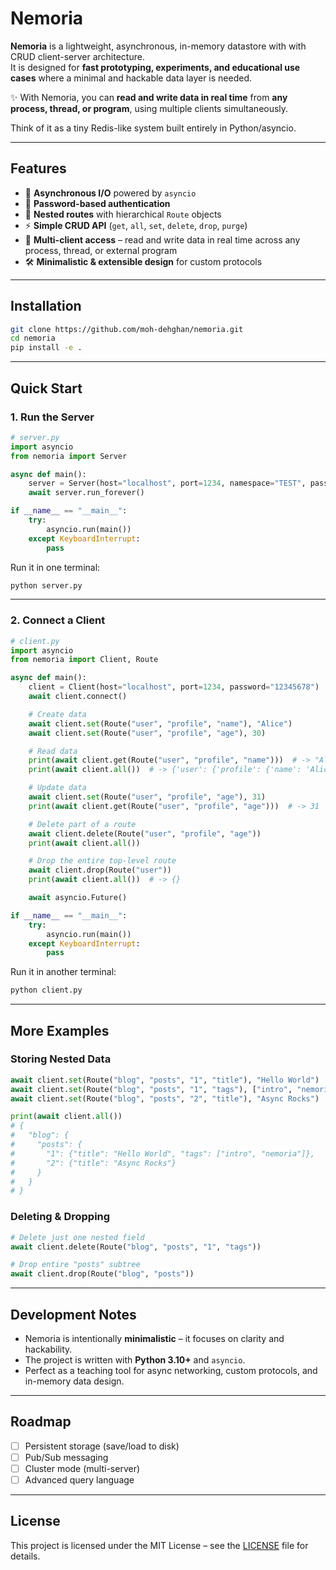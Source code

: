 # Nemoria

**Nemoria** is a lightweight, asynchronous, in-memory datastore with with CRUD client-server architecture.  
It is designed for **fast prototyping, experiments, and educational use cases** where a minimal and hackable data layer is needed.  

✨ With Nemoria, you can **read and write data in real time** from **any process, thread, or program**, using multiple clients simultaneously.

Think of it as a tiny Redis-like system built entirely in Python/asyncio.

---

## Features

- 🚀 **Asynchronous I/O** powered by `asyncio`
- 🔑 **Password-based authentication**
- 🧩 **Nested routes** with hierarchical `Route` objects
- ⚡ **Simple CRUD API** (`get`, `all`, `set`, `delete`, `drop`, `purge`)
- 🔄 **Multi-client access** – read and write data in real time across any process, thread, or external program
- 🛠 **Minimalistic & extensible design** for custom protocols

---

## Installation

```bash
git clone https://github.com/moh-dehghan/nemoria.git
cd nemoria
pip install -e .
```

---

## Quick Start

### 1. Run the Server

```python
# server.py
import asyncio
from nemoria import Server

async def main():
    server = Server(host="localhost", port=1234, namespace="TEST", password="12345678")
    await server.run_forever()

if __name__ == "__main__":
    try:
        asyncio.run(main())
    except KeyboardInterrupt:
        pass
```

Run it in one terminal:

```bash
python server.py
```

---

### 2. Connect a Client

```python
# client.py
import asyncio
from nemoria import Client, Route

async def main():
    client = Client(host="localhost", port=1234, password="12345678")
    await client.connect()

    # Create data
    await client.set(Route("user", "profile", "name"), "Alice")
    await client.set(Route("user", "profile", "age"), 30)

    # Read data
    print(await client.get(Route("user", "profile", "name")))  # -> "Alice"
    print(await client.all())  # -> {'user': {'profile': {'name': 'Alice', 'age': 30}}}

    # Update data
    await client.set(Route("user", "profile", "age"), 31)
    print(await client.get(Route("user", "profile", "age")))  # -> 31

    # Delete part of a route
    await client.delete(Route("user", "profile", "age"))
    print(await client.all())

    # Drop the entire top-level route
    await client.drop(Route("user"))
    print(await client.all())  # -> {}

    await asyncio.Future()

if __name__ == "__main__":
    try:
        asyncio.run(main())
    except KeyboardInterrupt:
        pass
```

Run it in another terminal:

```bash
python client.py
```

---

## More Examples

### Storing Nested Data

```python
await client.set(Route("blog", "posts", "1", "title"), "Hello World")
await client.set(Route("blog", "posts", "1", "tags"), ["intro", "nemoria"])
await client.set(Route("blog", "posts", "2", "title"), "Async Rocks")

print(await client.all())
# {
#   "blog": {
#     "posts": {
#       "1": {"title": "Hello World", "tags": ["intro", "nemoria"]},
#       "2": {"title": "Async Rocks"}
#     }
#   }
# }
```

### Deleting & Dropping

```python
# Delete just one nested field
await client.delete(Route("blog", "posts", "1", "tags"))

# Drop entire "posts" subtree
await client.drop(Route("blog", "posts"))
```

---

## Development Notes

- Nemoria is intentionally **minimalistic** – it focuses on clarity and hackability.
- The project is written with **Python 3.10+** and `asyncio`.
- Perfect as a teaching tool for async networking, custom protocols, and in-memory data design.

---

## Roadmap

- [ ] Persistent storage (save/load to disk)  
- [ ] Pub/Sub messaging  
- [ ] Cluster mode (multi-server)  
- [ ] Advanced query language  

---

## License

This project is licensed under the MIT License – see the [LICENSE](LICENSE) file for details.
